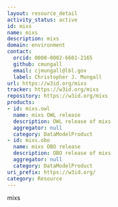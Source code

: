 ```yaml
---
layout: resource_detail
activity_status: active
id: mixs
name: mixs
description: mixs
domain: environment
contact:
  orcid: 0000-0002-6601-2165
  github: cmungall
  email: cjmungall@lbl.gov
  label: Christopher J. Mungall
url: https://w3id.org/mixs
tracker: https://w3id.org/mixs
repository: https://w3id.org/mixs
products:
- id: mixs.owl
  name: mixs OWL release
  description: OWL release of mixs
  aggregator: null
  category: DataModelProduct
- id: mixs.obo
  name: mixs OBO release
  description: OBO release of mixs
  aggregator: null
  category: DataModelProduct
uri_prefix: https://w3id.org/
category: Resource
---
```


mixs

